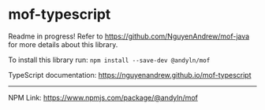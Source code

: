 # mof-typescript

Readme in progress! Refer to https://github.com/NguyenAndrew/mof-java for more details about this library.

To install this library run: `npm install --save-dev @andyln/mof`

TypeScript documentation: https://nguyenandrew.github.io/mof-typescript

---

NPM Link: https://www.npmjs.com/package/@andyln/mof